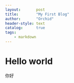 ```yaml
---
layout:       post
title:        "My First Blog"
author:       "Orchid"
header-style: text
catalog:      true
tags:
    - markdown
---
```


# Hello world

你好
